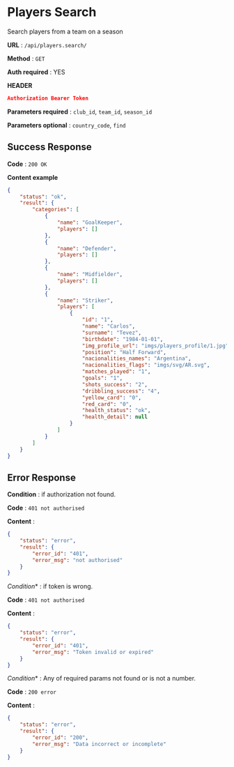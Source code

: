 # Players Search

Search players from a team on a season 

**URL** : `/api/players.search/`

**Method** : `GET`

**Auth required** : YES

**HEADER**

```json
Authorization Bearer Token
```

**Parameters required** : `club_id`, `team_id`, `season_id`

**Parameters optional** : `country_code`, `find`

## Success Response

**Code** : `200 OK`

**Content example**

```json
{
    "status": "ok",
    "result": {
        "categories": [
            {
                "name": "GoalKeeper",
                "players": []
            },
            {
                "name": "Defender",
                "players": []
            },
            {
                "name": "Midfielder",
                "players": []
            },
            {
                "name": "Striker",
                "players": [
                    {
                        "id": "1",
                        "name": "Carlos",
                        "surname": "Tevez",
                        "birthdate": "1984-01-01",
                        "img_profile_url": "imgs/players_profile/1.jpg",
                        "position": "Half Forward",
                        "nacionalities_names": "Argentina",
                        "nacionalities_flags": "imgs/svg/AR.svg",
                        "matches_played": "1",
                        "goals": "1",
                        "shots_success": "2",
                        "dribbling_success": "4",
                        "yellow_card": "0",
                        "red_card": "0",
                        "health_status": "ok",
                        "health_detail": null
                    }
                ]
            }
        ]
    }
}
```

## Error Response


**Condition** : if authorization not found.

**Code** : `401 not authorised`

**Content** :

```json
{
    "status": "error",
    "result": {
        "error_id": "401",
        "error_msg": "not authorised"
    }
}
```

*Condition** : if token is wrong.

**Code** : `401 not authorised`

**Content** :

```json
{
    "status": "error",
    "result": {
        "error_id": "401",
        "error_msg": "Token invalid or expired"
    }
}
```

*Condition** : Any of required params not found or is not a number.

**Code** : `200 error`

**Content** :

```json
{
    "status": "error",
    "result": {
        "error_id": "200",
        "error_msg": "Data incorrect or incomplete"
    }
}
```